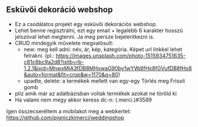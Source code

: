 ## Esküvői dekoráció webshop

- Ez a csodálatos projekt egy esküvői dekorációs webshop. 
- Lehet benne regisztrálni, ezt egy email + legalébb 6 karakter hosszú jelszóval lehet megtenni. Ja meg persze bejelentkezni is.
- CRUD mindegyik művelete megvalósult:
    - new: meg kell adni: név, ár, kép, kategória. Képet url linkkel lehet felrakni. (pl.: https://images.unsplash.com/photo-1515934751635-c81c6bc9a2d8?ixlib=rb-1.2.1&ixid=MnwxMjA3fDB8MHxwaG90by1wYWdlfHx8fGVufDB8fHx8&auto=format&fit=crop&w=1170&q=80)
    - upadte, delete: a termékek mellett van egy-egy Törlés meg Frissít gomb
- plíz amik már az adatbázisban voltak termékek azokat ne töröld ki
- Ha valami nem megy akkor keress dc-n: (.merci.)#3589

Igen összecseréltem a mobilakot meg a webkertet:
https://github.com/pigniczkimerci/weddingshop
